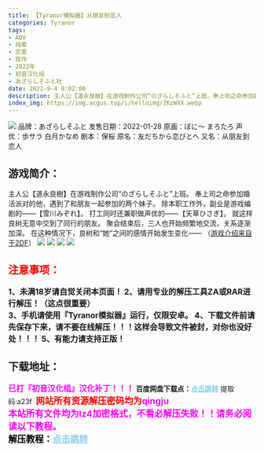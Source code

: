 ```yaml
---
title: 【Tyranor模拟器】从朋友到恋人
categories: Tyranor
tags:
- ADV
- 纯爱
- 恋爱
- 拔作
- 2022年
- 初音汉化组
- あざらしそふと社
date: 2022-9-4 8:02:00
description: 主人公【道永良樹】在游戏制作公司“のざらしそふと”上班。奉上司之命参加婚活派对的他，遇到了和朋友一起参加的两个妹子。除本职工作外，副业是游戏编剧的——【雪川みぞれ】。打工同时还兼职做声优的——【天草ひさぎ】。就这样良树无意中交到了同行的朋友。聚会结束后，三人也开始频繁地交流，关系逐渐加深。在这种情况下，良树和“她”之间的感情开始发生变化——
index_img: https://img.acgus.top/i/helloimg/ZKzWXX.webp
---
```

![](https://img.acgus.top/i/helloimg/ZKzWXX.webp)
品牌：あざらしそふと
发售日期：2022-01-28
原画：ぼに～ まろたろ
声优：歩サラ 白月かなめ
剧本：保桜
原名：友だちから恋びとへ
又名：从朋友到恋人

## 游戏简介：
主人公【道永良樹】在游戏制作公司“のざらしそふと”上班。
奉上司之命参加婚活派对的他，遇到了和朋友一起参加的两个妹子。
除本职工作外，副业是游戏编剧的——【雪川みぞれ】。
打工同时还兼职做声优的——【天草ひさぎ】。
就这样良树无意中交到了同行的朋友。
聚会结束后，三人也开始频繁地交流，关系逐渐加深。
在这种情况下，良树和“她”之间的感情开始发生变化——
（[游戏介绍来自于2DF](https://galge.fun/subjects/9917)）
![](https://img.acgus.top/i/helloimg/ZKzO8M.webp)
![](https://img.acgus.top/i/helloimg/ZKz9Mg.webp)
![](https://img.acgus.top/i/helloimg/ZKpKuE.webp)
![](https://img.acgus.top/i/helloimg/ZKpgEY.webp)








## <font color=#FF0000 >注意事项：</font>
<font size=3><b>1、未满18岁请自觉关闭本页面！
2、请用专业的解压工具ZA或RAR进行解压！（这点很重要）           
3、手机请使用『Tyranor模拟器』运行，仅限安卓。
4、下载文件前请先保存下来，请不要在线解压！！！这样会导致文件被封，对你也没好处！！！
5、有能力请支持正版！</b></font>

## 下载地址：
<font color=#FF00FF size=3>**已打『初音汉化组』汉化补丁！！！**</font>
<b>百度网盘下载点：</b><a href="https://pan.baidu.com/s/1YCsgu3ePWmk8Cv3sxr3Ohg?pwd=a23f" style="color: #87CEEB;"><b>点击跳转</b></a> 提取码:a23f
<a style="padding: 0" href="https://post.qingju.org/AD/"><img style="max-width:100%" src="https://img.acgus.top/i/2024/07/478f689b8021d8d499ab43d21acf137a.gif" alt=""></a>
<b><font color=#FF0000 size=4>网站所有资源解压密码均为</b></font><b><font color=#FF00FF size=4>qingju</font><font color=#FF0000 ></font></b><br><b><font color=#FF00FF size=4>本站所有文件均为lz4加密格式，不看必解压失败！！请务必阅读以下教程。</b></font><br><b><font color=#000 size=4>解压教程：</b><a href="https://post.qingju.org/tutorial/000/" style="color: #87CEEB;"><b>点击跳转</b></a>